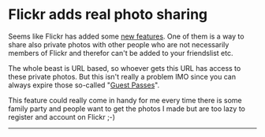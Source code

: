 # Flickr adds real photo sharing

Seems like Flickr has added some [new features](http://www.flickr.com/news.gne#213). One of them is a way to share also private photos with other people who are not necessarily members of Flickr and therefor can't be added to your friendslist etc. 

The whole beast is URL based, so whoever gets this URL has access to these private photos. But this isn't really a problem IMO since you can always expire those so-called "[Guest Passes](http://www.flickr.com/help/guestpass)".

This feature could really come in handy for me every time there is some family party and people want to get the photos I made but are too lazy to register and account on Flickr ;-)


-------------------------------

